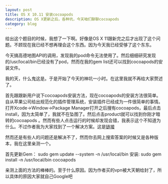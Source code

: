 ```yaml
---
layout: post
title: OS X 10.11 安装cocoapods
description: OS X更新之后，各种坑，今天咱们聊聊cocoapods
category: blog
---
```

给出这个题目的时候，我想了一下啊。好像是OS X 11跟新完之后才出现了这个问题。不顾现在我已经不想再理会这个东西。因为今天我已经受够了这个东东。

今天搞高德地图API的调用，发现我的pod命令无法使用了。然后细细研究发现的/usr/local/bin已经没有了pod，然而在我的gem list还可以找到cocoapods的安装文件。

我的天，什么鬼这是。于是开始了今天的神坑一小时。在这里我就不再给大家赘述了。

首先跟跟新用户说下cocoapods安装方法，现在cocoapods的安装方法很简单。自从苹果公司给出规范化的插件管理系统，安装插件已经成为一件很简单的事情。
打开Xcode->Window->Package Manager打开之后搜有cocoapods，最后点击install，因为太简单了，我就不在坠图了。然后点击product就可以找到你刚才暗转的cocoapods
。然而有些人点击运行的时候却发现会错，我表示这个不知道为什么。不过作者我为大家找到了一个解决方案。这是<a href="http://www.cocoachina.com/bbs/read.php?tid-326236-fpage-4.html">链接</a>

然而还是有些人的问题还是解决不了，然而你去网上搜索答案的时候又是各种版本，我在这里亲测一个。

首先更新Gem： sudo gem update --system -n /usr/local/bin
安装: sudo gem install -n /usr/local/bin cocoapods

亲测上面的方法的棒棒的。至于什么原因。因为作者买的vpn被大天朝给封了，所以具体的原因大家就自己Google吧